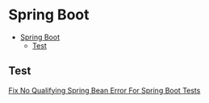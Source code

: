 # Spring Boot

- [Spring Boot](#spring-boot)
  - [Test](#test)

## Test

[Fix No Qualifying Spring Bean Error For Spring Boot Tests](https://rieckpil.de/fix-no-qualifying-spring-bean-error-for-spring-boot-tests/)

